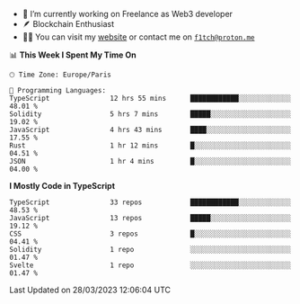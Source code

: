 - 🔭 I’m currently working on Freelance as Web3 developer
- 🪶 Blockchain Enthusiast
- 👨‍💻 You can visit my [website](https://f1tch.xyz) or contact me on [`f1tch@proton.me`](mailto:f1tch@proton.me)

<!--START_SECTION:waka-->
📊 **This Week I Spent My Time On** 

```text
🕑︎ Time Zone: Europe/Paris

💬 Programming Languages: 
TypeScript               12 hrs 55 mins      ████████████░░░░░░░░░░░░░   48.01 % 
Solidity                 5 hrs 7 mins        █████░░░░░░░░░░░░░░░░░░░░   19.02 % 
JavaScript               4 hrs 43 mins       ████░░░░░░░░░░░░░░░░░░░░░   17.55 % 
Rust                     1 hr 12 mins        █░░░░░░░░░░░░░░░░░░░░░░░░   04.51 % 
JSON                     1 hr 4 mins         █░░░░░░░░░░░░░░░░░░░░░░░░   04.00 % 
```

**I Mostly Code in TypeScript** 

```text
TypeScript               33 repos            ████████████░░░░░░░░░░░░░   48.53 % 
JavaScript               13 repos            █████░░░░░░░░░░░░░░░░░░░░   19.12 % 
CSS                      3 repos             █░░░░░░░░░░░░░░░░░░░░░░░░   04.41 % 
Solidity                 1 repo              ░░░░░░░░░░░░░░░░░░░░░░░░░   01.47 % 
Svelte                   1 repo              ░░░░░░░░░░░░░░░░░░░░░░░░░   01.47 % 
```




 Last Updated on 28/03/2023 12:06:04 UTC
<!--END_SECTION:waka-->
